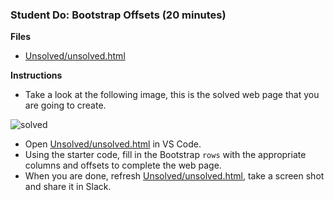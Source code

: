 ### Student Do: Bootstrap Offsets (20 minutes)

**Files**

- [Unsolved/unsolved.html](Unsolved/unsolved.html)

**Instructions**

- Take a look at the following image, this is the solved web page that you are going to create.

![solved](solved.png)

- Open [Unsolved/unsolved.html](Unsolved/unsolved.html) in VS Code.
- Using the starter code, fill in the Bootstrap `rows` with the appropriate columns and offsets to complete the web page.
- When you are done, refresh [Unsolved/unsolved.html](Unsolved/unsolved.html), take a screen shot and share it in Slack.
